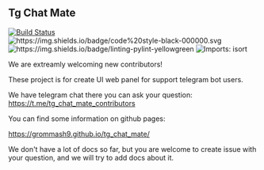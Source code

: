 ## Tg Chat Mate

[![Build Status](https://app.travis-ci.com/Grommash9/tg_chat_mate.svg?branch=master)](https://app.travis-ci.com/Grommash9/tg_chat_mate)   <img alt="https://img.shields.io/badge/code%20style-black-000000.svg" src="https://pypi-camo.freetls.fastly.net/fbfdc7754183ecf079bc71ddeabaf88f6cbc5c00/68747470733a2f2f696d672e736869656c64732e696f2f62616467652f636f64652532307374796c652d626c61636b2d3030303030302e737667">   <img alt="https://img.shields.io/badge/linting-pylint-yellowgreen" src="https://pypi-camo.freetls.fastly.net/d6d741fdb0ae96663fc5e9fbfb16b9ee24d52dfd/68747470733a2f2f696d672e736869656c64732e696f2f62616467652f6c696e74696e672d70796c696e742d79656c6c6f77677265656e">   <img alt="Imports: isort" src="https://img.shields.io/badge/%20imports-isort-%231674b1?style=flat&amp;labelColor=ef8336">

We are extreamly welcoming new contributors! 

These project is for create UI web panel for support telegram bot users.

We have telegram chat there you can ask your question:
https://t.me/tg_chat_mate_contributors

You can find some information on github pages:

https://grommash9.github.io/tg_chat_mate/

We don't have a lot of docs so far, but you are welcome to create issue with your question, and we will try to add docs about it. 
